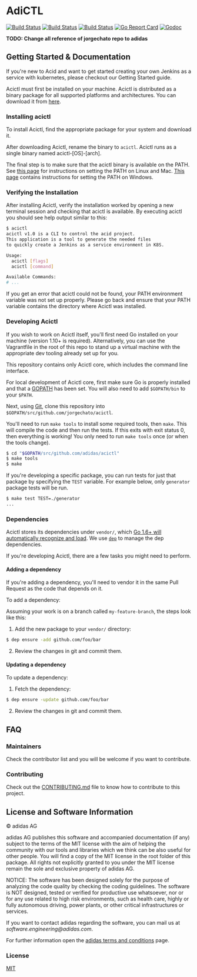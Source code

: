 # AdiCTL
[![Build Status](https://travis-ci.com/jorgechato/acictl.svg?token=x3vLcsQVEzf1kfJyx1Uv&branch=master)](https://travis-ci.com/jorgechato/acictl)
[![Build Status](https://sonarcloud.io/api/project_badges/measure?project=com.adidas.acictl&metric=coverage)](https://sonarcloud.io/dashboard?id=com.adidas.acictl)
[![Build Status](https://sonarcloud.io/api/project_badges/measure?project=com.adidas.acictl&metric=alert_status)](https://sonarcloud.io/dashboard?id=com.adidas.acictl)
[![Go Report Card](https://goreportcard.com/badge/github.com/adidas/adictl)](https://goreportcard.com/report/github.com/adidas/adictl)
[![Godoc](https://img.shields.io/badge/go-documentation-blue.svg)](https://godoc.org/github.com/adidas/adictl)

**TODO: Change all reference of jorgechato repo to adidas**

## Getting Started & Documentation

If you're new to Acid and want to get started creating your own Jenkins as a service with kubernetes, please checkout our Getting Started guide.

Acictl must first be installed on your machine. Acictl is distributed as a binary package for all supported platforms and architectures. You can download it from [here](https://github.com/jorgechato/acictl/releases).

### Installing acictl

To install Acictl, find the appropriate package for your system and download it.

After downloading Acictl, rename the binary to `acictl`. Acictl runs as a single binary named acictl-[OS]-[arch].

The final step is to make sure that the acictl binary is available on the PATH. See [this page](https://stackoverflow.com/questions/14637979/how-to-permanently-set-path-on-linux-unix) for instructions on setting the PATH on Linux and Mac. [This page](https://stackoverflow.com/questions/1618280/where-can-i-set-path-to-make-exe-on-windows) contains instructions for setting the PATH on Windows.

### Verifying the Installation

After installing Acictl, verify the installation worked by opening a new terminal session and checking that acictl is available. By executing acictl you should see help output similar to this:

```bash
$ acictl
acictl v1.0 is a CLI to control the acid project.
This application is a tool to generate the needed files
to quickly create a Jenkins as a service environment in K8S.

Usage:
  acictl [flags]
  acictl [command]

Available Commands:
# ...
```

If you get an error that acictl could not be found, your PATH environment variable was not set up properly. Please go back and ensure that your PATH variable contains the directory where Acictl was installed.

### Developing Acictl

If you wish to work on Acictl itself, you'll first need Go installed on your machine (version 1.10+ is required). Alternatively, you can use the Vagrantfile in the root of this repo to stand up a virtual machine with the appropriate dev tooling already set up for you.

This repository contains only Acictl core, which includes the command line interface.

For local development of Acictl core, first make sure Go is properly installed and that a
[GOPATH](http://golang.org/doc/code.html#GOPATH) has been set. You will also need to add `$GOPATH/bin` to your `$PATH`.

Next, using [Git](https://git-scm.com/), clone this repository into `$GOPATH/src/github.com/jorgechato/acictl`.

You'll need to run `make tools` to install some required tools, then `make`.  This will compile the code and then run the tests. If this exits with exit status 0, then everything is working!
You only need to run `make tools` once (or when the tools change).

```sh
$ cd "$GOPATH/src/github.com/adidas/acictl"
$ make tools
$ make
```

If you're developing a specific package, you can run tests for just that package by specifying the `TEST` variable. For example below, only `generator` package tests will be run.

```sh
$ make test TEST=./generator
...
```

### Dependencies

Acictl stores its dependencies under `vendor/`, which [Go 1.6+ will automatically recognize and load](https://golang.org/cmd/go/#hdr-Vendor_Directories). We use [`dep`](https://github.com/golang/dep) to manage the dep dependencies.

If you're developing Acictl, there are a few tasks you might need to perform.

#### Adding a dependency

If you're adding a dependency, you'll need to vendor it in the same Pull Request as the code that depends on it.

To add a dependency:

Assuming your work is on a branch called `my-feature-branch`, the steps look like this:

1. Add the new package to your `vendor/` directory:

```bash
$ dep ensure -add github.com/foo/bar
```

2. Review the changes in git and commit them.

#### Updating a dependency

To update a dependency:

1. Fetch the dependency:

```bash
$ dep ensure -update github.com/foo/bar
```

2. Review the changes in git and commit them.

## FAQ

### Maintainers

Check the contributor list and you will be welcome if you want to contribute.

### Contributing

Check out the [CONTRIBUTING.md](CONTRIBUTING.md) file to know how to contribute to this project.

## License and Software Information

© adidas AG

adidas AG publishes this software and accompanied documentation (if any) subject to the terms of the MIT license with the aim of helping the community with our tools and libraries which we think can be also useful for other people. You will find a copy of the MIT license in the root folder of this package. All rights not explicitly granted to you under the MIT license remain the sole and exclusive property of adidas AG.

NOTICE: The software has been designed solely for the purpose of analyzing the code quality by checking the coding guidelines. The software is NOT designed, tested or verified for productive use whatsoever, nor or for any use related to high risk environments, such as health care, highly or fully autonomous driving, power plants, or other critical infrastructures or services.

If you want to contact adidas regarding the software, you can mail us at _software.engineering@adidas.com_.

For further information open the [adidas terms and conditions](https://github.com/adidas/adidas-contribution-guidelines/wiki/Terms-and-conditions) page.

### License

[MIT](LICENSE)
